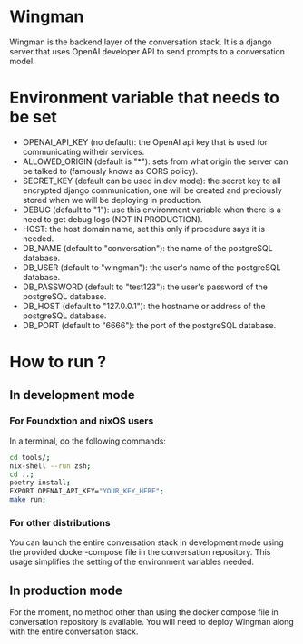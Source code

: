 # Wingman
Wingman is the backend layer of the conversation stack.
It is a django server that uses OpenAI developer API to send prompts to a
conversation model.

# Environment variable that needs to be set
- OPENAI_API_KEY (no default): the OpenAI api key that is used for communicating
  witheir services.
- ALLOWED\_ORIGIN (default is "\*"): sets from what origin the server can be
  talked to (famously knows as CORS policy).
- SECRET\_KEY (default can be used in dev mode): the secret key to all encrypted django communication, one will be
  created and preciously stored when we will be deploying in production.
- DEBUG (default to "1"): use this environment variable when there is a need to
  get debug logs (NOT IN PRODUCTION).
- HOST: the host domain name, set this only if procedure says it is needed.
- DB\_NAME (default to "conversation"): the name of the postgreSQL database.
- DB\_USER (default to "wingman"): the user's name of the postgreSQL database.
- DB\_PASSWORD (default to "test123"): the user's password of the postgreSQL database.
- DB\_HOST (default to "127.0.0.1"): the hostname or address of the postgreSQL database.
- DB\_PORT (default to "6666"): the port of the postgreSQL database.

# How to run ?

## In development mode

### For Foundxtion and nixOS users
In a terminal, do the following commands:
```zsh
cd tools/;
nix-shell --run zsh;
cd ..;
poetry install;
EXPORT OPENAI_API_KEY="YOUR_KEY_HERE";
make run;
```

### For other distributions
You can launch the entire conversation stack in development mode using the
provided docker-compose file in the conversation repository. This usage
simplifies the setting of the environment variables needed.

## In production mode
For the moment, no method other than using the docker compose file in
conversation repository is available. You will need to deploy Wingman along with
the entire conversation stack.
